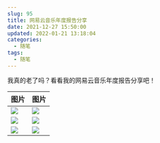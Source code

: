 ```yaml
---
slug: 95
title: 网易云音乐年度报告分享
date: 2021-12-27 15:50:00
updated: 2022-01-21 13:18:04
categories: 
  - 随笔
tags: 
  - 随笔
---
```



我真的老了吗？看看我的网易云音乐年度报告分享吧！

<!-- more -->

|图片|图片|
|---|---|
|![](https://cdn.staticaly.com/gh/zoer98/pic-cdn@main/2022/01/05/e4a09e27ce03402b785f6146b3e7bd4c.png)|![](https://cdn.staticaly.com/gh/zoer98/pic-cdn@main/2022/01/05/edab7be18b8a86446eecca5ba12cc957.png)|
|![](https://cdn.staticaly.com/gh/zoer98/pic-cdn@main/2022/01/05/4874723c4b9c811e5381a24fac83858e.png)|![](https://cdn.staticaly.com/gh/zoer98/pic-cdn@main/2022/01/05/bd5919404434a112f160995e65a78a3f.png)|
|![](https://cdn.staticaly.com/gh/zoer98/pic-cdn@main/2022/01/05/d1b4762890c69025fce02bd713623577.png)|![](https://cdn.staticaly.com/gh/zoer98/pic-cdn@main/2022/01/05/8bc61618b976b4c0a2498897ab4ac519.png)|
